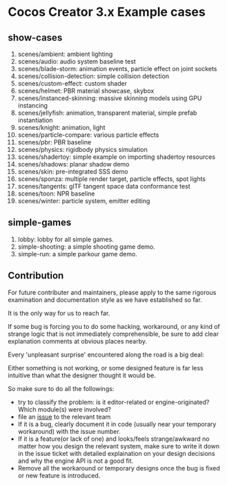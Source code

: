 # Cocos Creator 3.x Example cases

## show-cases

1. scenes/ambient: ambient lighting
2. scenes/audio: audio system baseline test
3. scenes/blade-storm: animation events, particle effect on joint sockets
4. scenes/collision-detection: simple collision detection
5. scenes/custom-effect: custom shader
6. scenes/helmet: PBR material showcase, skybox
7. scenes/instanced-skinning: massive skinning models using GPU instancing
8. scenes/jellyfish: animation, transparent material, simple prefab instantiation
9. scenes/knight: animation, light
10. scenes/particle-compare: various particle effects
11. scenes/pbr: PBR baseline
12. scenes/physics: rigidbody physics simulation
13. scenes/shadertoy: simple example on importing shadertoy resources
14. scenes/shadows: planar shadow demo
15. scenes/skin: pre-integrated SSS demo
16. scenes/sponza: multiple render target, particle effects, spot lights
17. scenes/tangents: glTF tangent space data conformance test
18. scenes/toon: NPR baseline
19. scenes/winter: particle system, emitter editing

## simple-games

1. lobby: lobby for all simple games.
2. simple-shooting: a simple shooting game demo.
3. simple-run: a simple parkour game demo.

## Contribution

For future contributer and maintainers, please apply to the same rigorous examination and documentation style as we have established so far.

It is the only way for us to reach far.

If some bug is forcing you to do some hacking, workaround, or any kind of strange logic that is not immediately comprehensible, be sure to add clear explanation comments at obvious places nearby.

Every 'unpleasant surprise' encountered along the road is a big deal:

Either something is not working, or some designed feature is far less intuitive than what the designer thought it would be.

So make sure to do all the followings:

* try to classify the problem: is it editor-related or engine-originated? Which module(s) were involved?
* file an [issue](https://www.github.com/cocos-creator/engine/issues) to the relevant team
* If it is a bug, clearly document it in code (usually near your temporary workaround) with the issue number.
* If it is a feature(or lack of one) and looks/feels strange/awkward no matter how you design the relevant system, make sure to write it down in the issue ticket with detailed explaination on your design decisions and why the engine API is not a good fit.
* Remove all the workaround or temporary designs once the bug is fixed or new feature is introduced.
